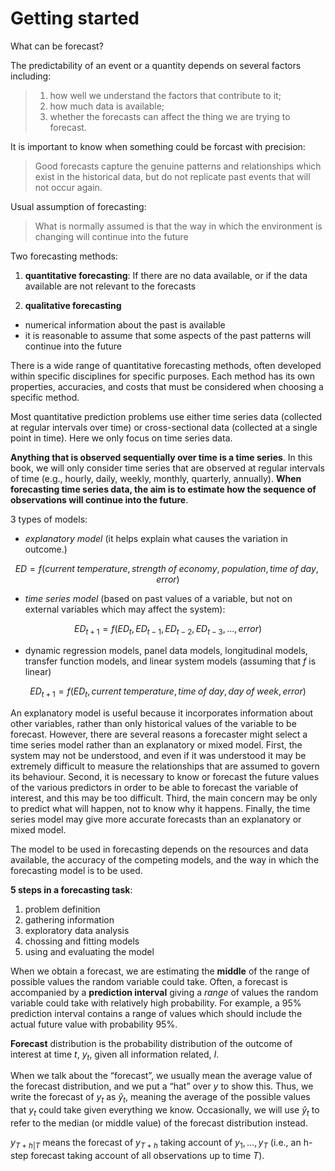
# Getting started  

What can be forecast?  

The predictability of an event or a quantity depends on several factors including:  


> 1. how well we understand the factors that contribute to it;
> 2. how much data is available;
> 3. whether the forecasts can affect the thing we are trying to forecast.

It is important to know when something could be forcast with precision:  

> Good forecasts capture the genuine patterns and relationships which exist in the historical data, but do not replicate past events that will not occur again. 

Usual assumption of forecasting:  

> What is normally assumed is that the way in which the environment is changing will continue into the future

Two forecasting methods:

1. **quantitative forecasting**: If there are no data available, or if the data available are not relevant to the forecasts  

2. **qualitative forecasting**
  * numerical information about the past is available  
  * it is reasonable to assume that some aspects of the past patterns will continue into the future  
  
There is a wide range of quantitative forecasting methods, often developed within specific disciplines for specific purposes. Each method has its own properties, accuracies, and costs that must be considered when choosing a specific method.

Most quantitative prediction problems use either time series data (collected at regular intervals over time) or cross-sectional data (collected at a single point in time). Here we only focus on time series data.  

**Anything that is observed sequentially over time is a time series**. In this book, we will only consider time series that are observed at regular intervals of time (e.g., hourly, daily, weekly, monthly, quarterly, annually). **When forecasting time series data, the aim is to estimate how the sequence of observations will continue into the future**.  

3 types of models:  

* *explanatory model* (it helps explain what causes the variation in outcome.)

$$
ED = f(current\;temperature,\, strength\;of\;economy,\;population,time\;of\;day, \;error)
$$


* *time series model* (based on past values of a variable, but not on external variables which may affect the system):   

$$
ED_{t+1} = f(ED_t,\,ED_{t−1},\,ED_{t−2},\,ED_{t−3},\,...,\, error)
$$

* dynamic regression models, panel data models, longitudinal models, transfer function models, and linear system models (assuming that $f$ is linear)  

$$
ED_{t+1} = f(ED_t,\,current \; temperature, time \; of \; day,\,day\;of\;week,\,error)
$$

An explanatory model is useful because it incorporates information about other variables, rather than only historical values of the variable to be forecast. However, there are several reasons a forecaster might select a time series model rather than an explanatory or mixed model. First, the system may not be understood, and even if it was understood it may be extremely difficult to measure the relationships that are assumed to govern its behaviour. Second, it is necessary to know or forecast the future values of the various predictors in order to be able to forecast the variable of interest, and this may be too difficult. Third, the main concern may be only to predict what will happen, not to know why it happens. Finally, the time series model may give more accurate forecasts than an explanatory or mixed model.

The model to be used in forecasting depends on the resources and data available, the accuracy of the competing models, and the way in which the forecasting model is to be used.     


**5 steps in a forecasting task**:  
1. problem definition  
2. gathering information  
3. exploratory data analysis  
4. chossing and fitting models  
5. using and evaluating the model  

When we obtain a forecast, we are estimating the **middle** of the range of possible values the random variable could take. Often, a forecast is accompanied by a **prediction interval** giving a *range* of values the random variable could take with relatively high probability. For example, a 95% prediction interval contains a range of values which should include the actual future value with probability $95\%$.  

**Forecast** distribution is the probability distribution of the outcome of interest at time $t$, $y_t$, given all information related, $I$.  

When we talk about the “forecast”, we usually mean the average value of the forecast distribution, and we put a “hat” over $y$ to show this. Thus, we write the forecast of $y_t$ as $\hat{y}_t$, meaning the average of the possible values that $y_t$ could take given everything we know. Occasionally, we will use $\hat{y}_t$ to refer to the median (or middle value) of the forecast distribution instead.  

$y_{T+h|T}$ means the forecast of $y_{T+h}$ taking account of $y_1,\,...,y_T$ (i.e., an h-step forecast taking account of all observations up to time $T$).
